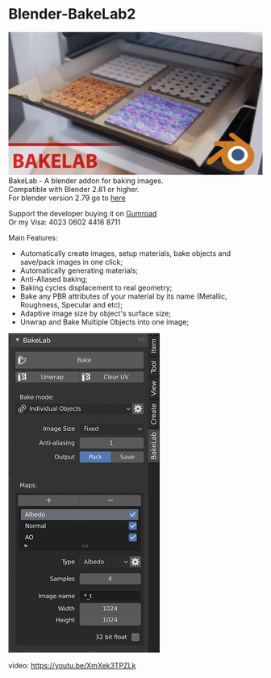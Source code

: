 # Blender-BakeLab2
![Thumbnail](bakelab_thumbnail_text_logo_small.jpg)
BakeLab - A blender addon for baking images.<br>
Compatible with Blender 2.81 or higher.<br>
For blender version 2.79 go to [here](https://github.com/Shahzod114/Bakelab-Blender-addon)

Support the developer buying it on [Gumroad](https://gum.co/Yvjci)<br>
Or my Visa:
4023 0602 4416 8711

Main Features:
* Automatically create images, setup materials, bake objects and save/pack images in one click;
* Automatically generating materials;
* Anti-Aliased baking;
* Baking cycles displacement to real geometry;
* Bake any PBR attributes of your material by its name (Metallic, Roughness, Specular and etc);
* Adaptive image size by object's surface size;
* Unwrap and Bake Multiple Objects into one image;

![Screen](bakelab_screen.png)

video:
https://youtu.be/XmXek3TPZLk
